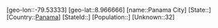 ﻿---
location: [8.966666,-79.53333]
type: City
tags:
- geo/City


SpocWebEntityId: 35968
isDeleted: false
confidential: public

---
[geo-lon::-79.53333]
[geo-lat::8.966666]
[name::Panama City]
[State::]
[Country::[Panama](geo/Continent/South-America/Panama.md)]
[StateId::]
[Population::]
[Unknown::32]

